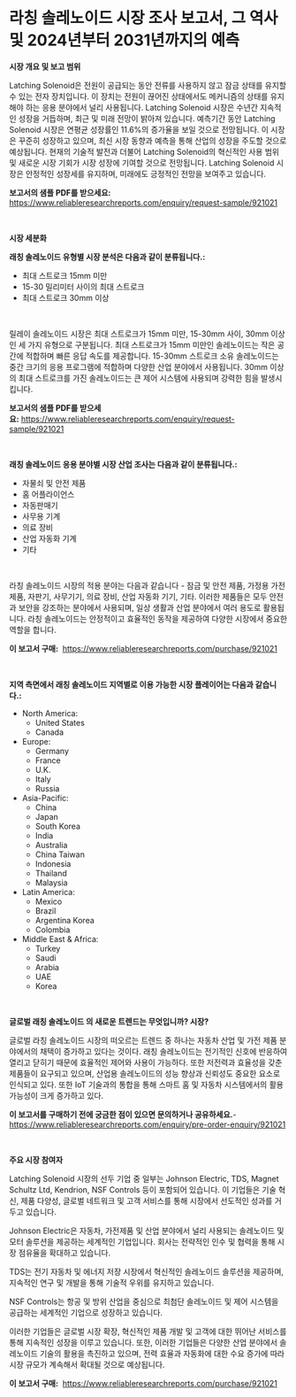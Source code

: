 <p><h1>라칭 솔레노이드 시장 조사 보고서, 그 역사 및 2024년부터 2031년까지의 예측</h1></p><p><strong>시장 개요 및 보고 범위</strong></p>
<p><p>Latching Solenoid은 전원이 공급되는 동안 전류를 사용하지 않고 잠금 상태를 유지할 수 있는 전자 장치입니다. 이 장치는 전원이 끊어진 상태에서도 메커니즘의 상태를 유지해야 하는 응용 분야에서 널리 사용됩니다. Latching Solenoid 시장은 수년간 지속적인 성장을 거듭하며, 최근 및 미래 전망이 밝아져 있습니다. 예측기간 동안 Latching Solenoid 시장은 연평균 성장률인 11.6%의 증가율을 보일 것으로 전망됩니다. 이 시장은 꾸준히 성장하고 있으며, 최신 시장 동향과 예측을 통해 산업의 성장을 주도할 것으로 예상됩니다. 현재의 기술적 발전과 더불어 Latching Solenoid의 혁신적인 사용 범위 및 새로운 시장 기회가 시장 성장에 기여할 것으로 전망됩니다. Latching Solenoid 시장은 안정적인 성장세를 유지하며, 미래에도 긍정적인 전망을 보여주고 있습니다.</p></p>
<p><strong>보고서의 샘플 PDF를 받으세요:</strong> <a href="https://www.reliableresearchreports.com/enquiry/request-sample/921021">https://www.reliableresearchreports.com/enquiry/request-sample/921021</a></p>
<p>&nbsp;</p>
<p><strong>시장 세분화</strong></p>
<p><strong>래칭 솔레노이드 유형별 시장 분석은 다음과 같이 분류됩니다.:</strong></p>
<p><ul><li>최대 스트로크 15mm 미만</li><li>15-30 밀리미터 사이의 최대 스트로크</li><li>최대 스트로크 30mm 이상</li></ul></p>
<p>&nbsp;</p>
<p><p>릴레이 솔레노이드 시장은 최대 스트로크가 15mm 미만, 15-30mm 사이, 30mm 이상인 세 가지 유형으로 구분됩니다. 최대 스트로크가 15mm 미만인 솔레노이드는 작은 공간에 적합하며 빠른 응답 속도를 제공합니다. 15-30mm 스트로크 소유 솔레노이드는 중간 크기의 응용 프로그램에 적합하며 다양한 산업 분야에서 사용됩니다. 30mm 이상의 최대 스트로크를 가진 솔레노이드는 큰 제어 시스템에 사용되며 강력한 힘을 발생시킵니다.</p></p>
<p><strong>보고서의 샘플 PDF를 받으세요:</strong>&nbsp;<a href="https://www.reliableresearchreports.com/enquiry/request-sample/921021">https://www.reliableresearchreports.com/enquiry/request-sample/921021</a></p>
<p>&nbsp;</p>
<p><strong> 래칭 솔레노이드 응용 분야별 시장 산업 조사는 다음과 같이 분류됩니다.:</strong></p>
<p><ul><li>자물쇠 및 안전 제품</li><li>홈 어플라이언스</li><li>자동판매기</li><li>사무용 기계</li><li>의료 장비</li><li>산업 자동화 기계</li><li>기타</li></ul></p>
<p>&nbsp;</p>
<p><p>라칭 솔레노이드 시장의 적용 분야는 다음과 같습니다 - 잠금 및 안전 제품, 가정용 가전제품, 자판기, 사무기기, 의료 장비, 산업 자동화 기기, 기타. 이러한 제품들은 모두 안전과 보안을 강조하는 분야에서 사용되며, 일상 생활과 산업 분야에서 여러 용도로 활용됩니다. 라칭 솔레노이드는 안정적이고 효율적인 동작을 제공하여 다양한 시장에서 중요한 역할을 합니다.</p></p>
<p><strong>이 보고서 구매:</strong>&nbsp; <a href="https://www.reliableresearchreports.com/purchase/921021">https://www.reliableresearchreports.com/purchase/921021</a></p>
<p>&nbsp;</p>
<p><strong>지역 측면에서 래칭 솔레노이드 지역별로 이용 가능한 시장 플레이어는 다음과 같습니다.:</strong></p>
<p><ul>
    <li>
        North America:
        <ul>
            <li>United States</li>
            <li>Canada</li>
        </ul>
    </li>
    <li>
        Europe:
        <ul>
            <li>Germany</li>
            <li>France</li>
            <li>U.K.</li>
            <li>Italy</li>
            <li>Russia</li>
        </ul>
    </li>
    <li>
        Asia-Pacific:
        <ul>
            <li>China</li>
            <li>Japan</li>
            <li>South Korea</li>
            <li>India</li>
            <li>Australia</li>
            <li>China Taiwan</li>
            <li>Indonesia</li>
            <li>Thailand</li>
            <li>Malaysia</li>
        </ul>
    </li>
    <li>
        Latin America:
        <ul>
            <li>Mexico</li>
            <li>Brazil</li>
            <li>Argentina Korea</li>
            <li>Colombia</li>
        </ul>
    </li>
    <li>
        Middle East & Africa:
        <ul>
            <li>Turkey</li>
            <li>Saudi</li>
            <li>Arabia</li>
            <li>UAE</li>
            <li>Korea</li>
        </ul>
    </li>
    </ul></p>
<p>&nbsp;</p>
<p><strong>글로벌 래칭 솔레노이드 의 새로운 트렌드는 무엇입니까? 시장?</strong></p>
<p><p>글로벌 라칭 솔레노이드 시장의 떠오르는 트렌드 중 하나는 자동차 산업 및 가전 제품 분야에서의 채택이 증가하고 있다는 것이다. 래칭 솔레노이드는 전기적인 신호에 반응하여 열리고 닫히기 때문에 효율적인 제어와 사용이 가능하다. 또한 저전력과 효율성을 갖춘 제품들이 요구되고 있으며, 산업용 솔레노이드의 성능 향상과 신뢰성도 중요한 요소로 인식되고 있다. 또한 IoT 기술과의 통합을 통해 스마트 홈 및 자동차 시스템에서의 활용 가능성이 크게 증가하고 있다.</p></p>
<p><strong>이 보고서를 구매하기 전에 궁금한 점이 있으면 문의하거나 공유하세요.</strong>- <a href="https://www.reliableresearchreports.com/enquiry/pre-order-enquiry/921021">https://www.reliableresearchreports.com/enquiry/pre-order-enquiry/921021</a></p>
<p>&nbsp;</p>
<p><strong>주요 시장 참여자</strong></p>
<p><p>Latching Solenoid 시장의 선두 기업 중 일부는 Johnson Electric, TDS, Magnet Schultz Ltd, Kendrion, NSF Controls 등이 포함되어 있습니다. 이 기업들은 기술 혁신, 제품 다양성, 글로벌 네트워크 및 고객 서비스를 통해 시장에서 선도적인 성과를 거두고 있습니다.</p><p>Johnson Electric은 자동차, 가전제품 및 산업 분야에서 널리 사용되는 솔레노이드 및 모터 솔루션을 제공하는 세계적인 기업입니다. 회사는 전략적인 인수 및 협력을 통해 시장 점유율을 확대하고 있습니다.</p><p>TDS는 전기 자동차 및 에너지 저장 시장에서 혁신적인 솔레노이드 솔루션을 제공하며, 지속적인 연구 및 개발을 통해 기술적 우위를 유지하고 있습니다.</p><p>NSF Controls는 항공 및 방위 산업을 중심으로 최첨단 솔레노이드 및 제어 시스템을 공급하는 세계적인 기업으로 성장하고 있습니다.</p><p>이러한 기업들은 글로벌 시장 확장, 혁신적인 제품 개발 및 고객에 대한 뛰어난 서비스를 통해 지속적인 성장을 이루고 있습니다. 또한, 이러한 기업들은 다양한 산업 분야에서 솔레노이드 기술의 활용을 촉진하고 있으며, 전력 효율과 자동화에 대한 수요 증가에 따라 시장 규모가 계속해서 확대될 것으로 예상됩니다.</p></p>
<p><strong>이 보고서 구매:</strong>&nbsp;&nbsp;<a href="https://www.reliableresearchreports.com/purchase/921021">https://www.reliableresearchreports.com/purchase/921021</a></p>

